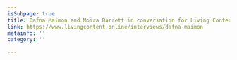 ```yaml
---
isSubpage: true
title: Dafna Maimon and Moira Barrett in conversation for Living Content
link: https://www.livingcontent.online/interviews/dafna-maimon
metainfo: ''
category: ''

---
```


